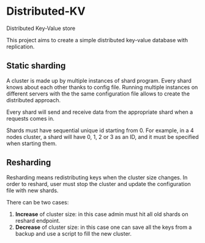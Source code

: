 # Distributed-KV
Distributed Key-Value store

This project aims to create a simple distributed key-value database with replication.

## Static sharding
A cluster is made up by multiple instances of shard program. Every shard knows about each other thanks to config file. Running multiple instances on different servers with the the same configuration file allows to create the distributed approach.

Every shard will send and receive data from the appropriate shard when a requests comes in.

Shards must have sequential unique id starting from 0. For example, in a 4 nodes cluster, a shard will have 0, 1, 2 or 3 as an ID, and it must be specified when starting them.

## Resharding 
Resharding means redistributing keys when the cluster size changes. In order to reshard, user must stop the cluster and update the configuration file with new shards.

There can be two cases:
1. **Increase** of cluster size: in this case admin must hit all old shards on reshard endpoint. 
2. **Decrease** of cluster size: in this case one can save all the keys from a backup and use a script to fill the new cluster.
